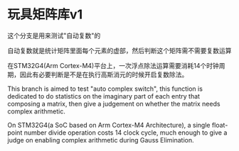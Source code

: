 # 玩具矩阵库v1


这个分支是用来测试"自动复数"的

自动复数就是统计矩阵里面每个元素的虚部，然后判断这个矩阵需不需要复数运算

在STM32G4(Arm Cortex-M4)平台上，一次浮点除法运算需要消耗14个时钟周期，因此有必要判断是不是在执行高斯消元的时候开启复数除法。

This branch is aimed to test "auto complex switch", this function is dedicated to do statistics on the imaginary part of each entry that composing a matrix, then give a judgement on whether the matrix needs complex arithmetic. 

On STM32G4(a SoC based on Arm Cortex-M4 Architecture), a single float-point number divide operation costs 14 clock cycle, much enough to give a judge on enabling complex arithmetic during Gauss Elimination.
